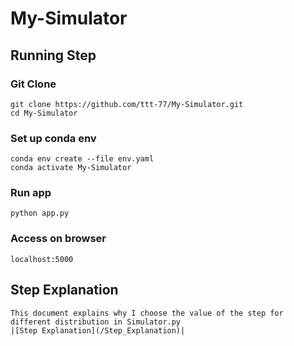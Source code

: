 # My-Simulator
## Running Step
### Git Clone  
```
git clone https://github.com/ttt-77/My-Simulator.git 
cd My-Simulator
```    
### Set up conda env
```
conda env create --file env.yaml 
conda activate My-Simulator
```
### Run app
```
python app.py
```
### Access on browser
```
localhost:5000
```
## Step Explanation
```
This document explains why I choose the value of the step for different distribution in Simulator.py
|[Step Explanation](/Step_Explanation)|
``` 

